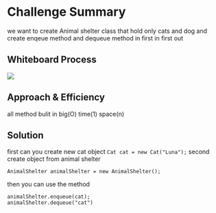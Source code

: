 # Challenge Summary
we want to create Animal shelter class that hold only cats and dog and create enqeue method and dequeue method in first in first out

## Whiteboard Process
![](https://lh5.googleusercontent.com/lyxsgsFyEswkIc7uVDQPmt2b2FVUoBESWxUqzjT98XyEQwHuF9AXksABXZ9uGykaMnM=w1000-h630-p)
## Approach & Efficiency
all method bulit in big(O) time(1) space(n)

## Solution
first can you create new  cat object 
``
Cat cat = new Cat("Luna");
``
second create object from animal shelter 

``
AnimalShelter animalShelter = new AnimalShelter();
``

then you can use the method 

```
animalShelter.enqueue(cat);
animalShelter.dequeue("cat")

```



   


